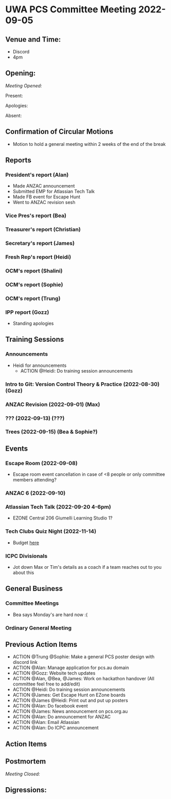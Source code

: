 # UWA PCS Committee Meeting 2022-09-05

## Venue and Time:

- Discord
- 4pm

## Opening:

_Meeting Opened:_

Present:

Apologies:

Absent:

## Confirmation of Circular Motions

- Motion to hold a general meeting within 2 weeks of the end of the break

## Reports

### President's report (Alan)

- Made ANZAC announcement
- Submitted EMP for Atlassian Tech Talk
- Made FB event for Escape Hunt
- Went to ANZAC revision sesh

### Vice Pres's report (Bea)

### Treasurer's report (Christian)

### Secretary's report (James)

### Fresh Rep's report (Heidi)

### OCM's report (Shalini)

### OCM's report (Sophie)

### OCM's report (Trung)

### IPP report (Gozz)

- Standing apologies

## Training Sessions

### Announcements

- Heidi for announcements
  - ACTION @Heidi: Do training session announcements

### Intro to Git: Version Control Theory & Practice (2022-08-30) (Gozz)

### ANZAC Revision (2022-09-01) (Max)

### ??? (2022-09-13) (???)

### Trees (2022-09-15) (Bea & Sophie?)

## Events

### Escape Room (2022-09-08)

- Escape room event cancellation in case of <8 people or only committee members attending?

### ANZAC 6 (2022-09-10)

### Atlassian Tech Talk (2022-09-20 4-6pm)

- EZONE Central 206 Giumelli Learning Studio 1?

### Tech Clubs Quiz Night (2022-11-14)

- Budget [here](https://docs.google.com/spreadsheets/d/1ur5OFGsX4uejwS0I6YNjCib9sMqClg8M/edit#gid=436455634)

### ICPC Divisionals

- Jot down Max or Tim's details as a coach if a team reaches out to you about this

## General Business

### Committee Meetings

- Bea says Monday's are hard now :(

### Ordinary General Meeting

## Previous Action Items

- ACTION @Trung @Sophie: Make a general PCS poster design with discord link
- ACTION @Alan: Manage application for pcs.au domain
- ACTION @Gozz: Website tech updates
- ACTION @Alan, @Bea, @James: Work on hackathon handover (All committee feel free to add/edit)
- ACTION @Heidi: Do training session announcements
- ACTION @James: Get Escape Hunt on EZone boards
- ACTION @James @Heidi: Print out and put up posters
- ACTION @Alan: Do facebook event
- ACTION @James: News announcement on pcs.org.au
- ACTION @Alan: Do announcement for ANZAC
- ACTION @Alan: Email Atlassian
- ACTION @Alan: Do ICPC announcement

## Action Items

## Postmortem

_Meeting Closed:_

## Digressions:
